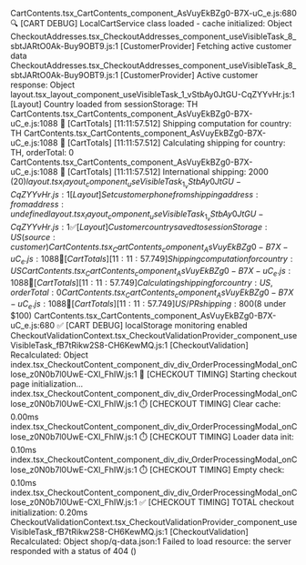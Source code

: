 CartContents.tsx_CartContents_component_AsVuyEkBZg0-B7X-uC_e.js:680 🔍 [CART DEBUG] LocalCartService class loaded - cache initialized: Object
CheckoutAddresses.tsx_CheckoutAddresses_component_useVisibleTask_8_sbtJARtO0Ak-Buy9OBT9.js:1 [CustomerProvider] Fetching active customer data
CheckoutAddresses.tsx_CheckoutAddresses_component_useVisibleTask_8_sbtJARtO0Ak-Buy9OBT9.js:1 [CustomerProvider] Active customer response: Object
layout.tsx_layout_component_useVisibleTask_1_vStbAy0JtGU-CqZYYvHr.js:1 [Layout] Country loaded from sessionStorage: TH
CartContents.tsx_CartContents_component_AsVuyEkBZg0-B7X-uC_e.js:1088 🚢 [CartTotals] [11:11:57.512] Shipping computation for country: TH
CartContents.tsx_CartContents_component_AsVuyEkBZg0-B7X-uC_e.js:1088 🚢 [CartTotals] [11:11:57.512] Calculating shipping for country: TH, orderTotal: 0
CartContents.tsx_CartContents_component_AsVuyEkBZg0-B7X-uC_e.js:1088 🚢 [CartTotals] [11:11:57.512] International shipping: 2000 ($20)
layout.tsx_layout_component_useVisibleTask_1_vStbAy0JtGU-CqZYYvHr.js:1 [Layout] Set customer phone from shipping address:  from address: undefined
layout.tsx_layout_component_useVisibleTask_1_vStbAy0JtGU-CqZYYvHr.js:1 ✅ [Layout] Customer country saved to sessionStorage: US (source: customer)
CartContents.tsx_CartContents_component_AsVuyEkBZg0-B7X-uC_e.js:1088 🚢 [CartTotals] [11:11:57.749] Shipping computation for country: US
CartContents.tsx_CartContents_component_AsVuyEkBZg0-B7X-uC_e.js:1088 🚢 [CartTotals] [11:11:57.749] Calculating shipping for country: US, orderTotal: 0
CartContents.tsx_CartContents_component_AsVuyEkBZg0-B7X-uC_e.js:1088 🚢 [CartTotals] [11:11:57.749] US/PR shipping: 800 ($8 under $100)
CartContents.tsx_CartContents_component_AsVuyEkBZg0-B7X-uC_e.js:680 ✅ [CART DEBUG] localStorage monitoring enabled
CheckoutValidationContext.tsx_CheckoutValidationProvider_component_useVisibleTask_fB7tRikw2S8-CH6KewMQ.js:1 [CheckoutValidation] Recalculated: Object
index.tsx_CheckoutContent_component_div_div_OrderProcessingModal_onClose_z0N0b7l0UwE-CXl_FhIW.js:1 🚀 [CHECKOUT TIMING] Starting checkout page initialization...
index.tsx_CheckoutContent_component_div_div_OrderProcessingModal_onClose_z0N0b7l0UwE-CXl_FhIW.js:1 ⏱️ [CHECKOUT TIMING] Clear cache: 0.00ms
index.tsx_CheckoutContent_component_div_div_OrderProcessingModal_onClose_z0N0b7l0UwE-CXl_FhIW.js:1 ⏱️ [CHECKOUT TIMING] Loader data init: 0.10ms
index.tsx_CheckoutContent_component_div_div_OrderProcessingModal_onClose_z0N0b7l0UwE-CXl_FhIW.js:1 ⏱️ [CHECKOUT TIMING] Empty check: 0.10ms
index.tsx_CheckoutContent_component_div_div_OrderProcessingModal_onClose_z0N0b7l0UwE-CXl_FhIW.js:1 ✅ [CHECKOUT TIMING] TOTAL checkout initialization: 0.20ms
CheckoutValidationContext.tsx_CheckoutValidationProvider_component_useVisibleTask_fB7tRikw2S8-CH6KewMQ.js:1 [CheckoutValidation] Recalculated: Object
shop/q-data.json:1  Failed to load resource: the server responded with a status of 404 ()
